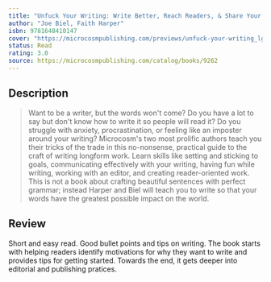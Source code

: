 ```yaml
---
title: "Unfuck Your Writing: Write Better, Reach Readers, & Share Your Inner World"
author: "Joe Biel, Faith Harper"
isbn: 9781648410147
cover: "https://microcosmpublishing.com/previews/unfuck-your-writing_lg.jpg"
status: Read
rating: 3.0
source: https://microcosmpublishing.com/catalog/books/9262
---
```


## Description

> Want to be a writer, but the words won't come? Do you have a lot to say but don't know how to write it so people will read it? Do you struggle with anxiety, procrastination, or feeling like an imposter around your writing? Microcosm's two most prolific authors teach you their tricks of the trade in this no-nonsense, practical guide to the craft of writing longform work. Learn skills like setting and sticking to goals, communicating effectively with your writing, having fun while writing, working with an editor, and creating reader-oriented work. This is not a book about crafting beautiful sentences with perfect grammar; instead Harper and Biel will teach you to write so that your words have the greatest possible impact on the world.

## Review

Short and easy read. Good bullet points and tips on writing. The book starts with helping readers identify motivations for why they want to write and provides tips for getting started. Towards the end, it gets deeper into editorial and publishing pratices. 
